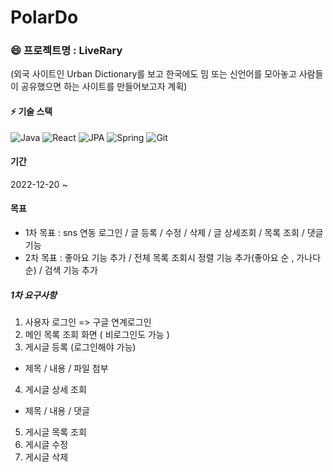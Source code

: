 # PolarDo

### 😄 프로젝트명 : LiveRary <br>
(외국 사이트인 Urban Dictionary를 보고 한국에도 밈 또는 신언어를 모아놓고 사람들이 공유했으면 하는 사이트를 만들어보고자 계획)

#### ⚡ 기술 스택
![Java](https://img.shields.io/badge/JAVA-3776AB.svg?&style=for-the-badge&logo=JAVA&logoColor=White)
![React](https://img.shields.io/badge/React-blue.svg?&style=for-the-badge&logo=React&logoColor=black)
![JPA](https://img.shields.io/badge/JPA-GREEN.svg?&style=for-the-badge&logo=JPA&logoColor=black)
![Spring](https://img.shields.io/badge/Spring-6DB33F.svg?&style=for-the-badge&logo=Spring&logoColor=black)
![Git](https://img.shields.io/badge/Git-F05032.svg?&style=for-the-badge&logo=Git&logoColor=black)

#### 기간 
2022-12-20 ~
#### 목표
- 1차 목표 : sns 연동 로그인 / 글 등록 / 수정 / 삭제 / 글 상세조회 / 목록 조회 / 댓글기능 
- 2차 목표 : 좋아요 기능 추가 / 전체 목록 조회시 정렬 기능 추가(좋아요 순 , 가나다순) / 검색 기능 추가

##### 1차 요구사항
1. 사용자 로그인 => 구글 연계로그인
2. 메인 목록 조회 화면 ( 비로그인도 가능 ) 
3. 게시글 등록 (로그인해야 가능)
- 제목 / 내용 / 파일 첨부 
4. 게시글 상세 조회
- 제목 / 내용 / 댓글 
5. 게시글 목록 조회 
6. 게시글 수정
7. 게시글 삭제
